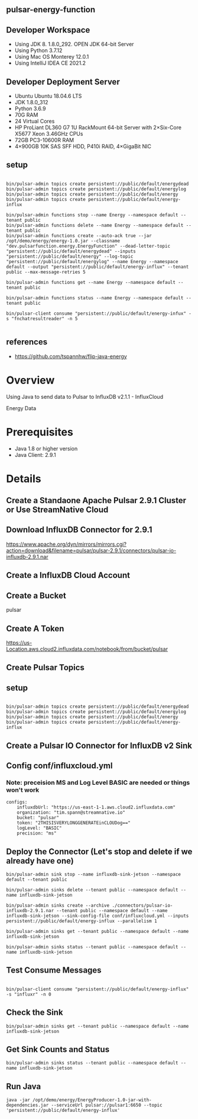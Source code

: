 ## pulsar-energy-function

## Developer Workspace

* Using JDK 8. 1.8.0_292.  OPEN JDK 64-bit Server
* Using Python 3.7.12
* Using Mac OS Monterey 12.0.1
* Using IntelliJ IDEA CE 2021.2

## Developer Deployment Server

* Ubuntu Ubuntu 18.04.6 LTS
* JDK 1.8.0_312
* Python 3.6.9
* 70G RAM
* 24 Virtual Cores
* HP ProLiant DL360 G7 1U RackMount 64-bit Server with 2×Six-Core X5677 Xeon 3.46GHz CPUs 
*    72GB PC3-10600R RAM 
*    4×900GB 10K SAS SFF HDD, P410i RAID, 4×GigaBit NIC

## setup

````

bin/pulsar-admin topics create persistent://public/default/energydead
bin/pulsar-admin topics create persistent://public/default/energylog
bin/pulsar-admin topics create persistent://public/default/energy
bin/pulsar-admin topics create persistent://public/default/energy-influx

bin/pulsar-admin functions stop --name Energy --namespace default --tenant public
bin/pulsar-admin functions delete --name Energy --namespace default --tenant public
bin/pulsar-admin functions create --auto-ack true --jar /opt/demo/energy/energy-1.0.jar --classname "dev.pulsarfunction.energy.EnergyFunction" --dead-letter-topic "persistent://public/default/energydead" --inputs "persistent://public/default/energy" --log-topic "persistent://public/default/energylog" --name Energy --namespace default --output "persistent://public/default/energy-influx" --tenant public --max-message-retries 5

bin/pulsar-admin functions get --name Energy --namespace default --tenant public

bin/pulsar-admin functions status --name Energy --namespace default --tenant public

bin/pulsar-client consume "persistent://public/default/energy-infux" -s "fnchatresultreader" -n 5


````

## references

* https://github.com/tspannhw/flip-java-energy

# Overview

Using Java to send data to Pulsar to InfluxDB v2.1.1 - InfluxCloud

Energy Data

# Prerequisites

- Java 1.8 or higher version
- Java Client: 2.9.1

# Details

## Create a Standaone Apache Pulsar 2.9.1 Cluster or Use StreamNative Cloud

## Download InfluxDB Connector for 2.9.1

https://www.apache.org/dyn/mirrors/mirrors.cgi?action=download&filename=pulsar/pulsar-2.9.1/connectors/pulsar-io-influxdb-2.9.1.nar

## Create a InfluxDB Cloud Account

## Create a Bucket

pulsar

## Create A Token

https://us-Location.aws.cloud2.influxdata.com/notebook/from/bucket/pulsar

## Create Pulsar Topics

## setup

````

bin/pulsar-admin topics create persistent://public/default/energydead
bin/pulsar-admin topics create persistent://public/default/energylog
bin/pulsar-admin topics create persistent://public/default/energy
bin/pulsar-admin topics create persistent://public/default/energy-influx

````

## Create a Pulsar IO Connector for InfluxDB v2 Sink

## Config conf/influxcloud.yml

### Note:   preceision MS and Log Level BASIC are needed or things won't work

````
configs:
    influxdbUrl: "https://us-east-1-1.aws.cloud2.influxdata.com"
    organization: "tim.spann@streamnative.io"
    bucket: "pulsar"
    token: "2THISISVERYLONGGENERATEinCLOUDog=="
    logLevel: "BASIC"
    precision: "ms"

````

## Deploy the Connector (Let's stop and delete if we already have one)

````
bin/pulsar-admin sink stop --name influxdb-sink-jetson --namespace default --tenant public

bin/pulsar-admin sinks delete --tenant public --namespace default --name influxdb-sink-jetson

bin/pulsar-admin sinks create --archive ./connectors/pulsar-io-influxdb-2.9.1.nar --tenant public --namespace default --name influxdb-sink-jetson --sink-config-file conf/influxcloud.yml --inputs persistent://public/default/energy-influx --parallelism 1

bin/pulsar-admin sinks get --tenant public --namespace default --name influxdb-sink-jetson

bin/pulsar-admin sinks status --tenant public --namespace default --name influxdb-sink-jetson

````

## Test Consume Messages

````

bin/pulsar-client consume "persistent://public/default/energy-influx" -s "influxr" -n 0

````

## Check the Sink

````
bin/pulsar-admin sinks get --tenant public --namespace default --name influxdb-sink-jetson
````

## Get Sink Counts and Status

````
bin/pulsar-admin sinks status --tenant public --namespace default --name influxdb-sink-jetson
````

## Run Java 

````
java -jar /opt/demo/energy/EnergyProducer-1.0-jar-with-dependencies.jar --serviceUrl pulsar://pulsar1:6650 --topic 'persistent://public/default/energy-influx'
````



